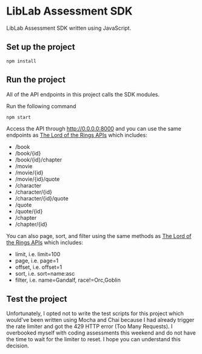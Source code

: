 # LibLab Assessment SDK

LibLab Assessment SDK written using JavaScript.

## Set up the project

```
npm install
```

## Run the project

All of the API endpoints in this project calls the SDK modules.

Run the following command
```
npm start
```
Access the API through http://0.0.0.0:8000 and you can use the same endpoints as [The Lord of the Rings APIs](https://the-one-api.dev/documentation) which includes:
- /book
- /book/{id}
- /book/{id}/chapter
- /movie
- /movie/{id}
- /movie/{id}/quote
- /character
- /character/{id}
- /character/{id}/quote
- /quote
- /quote/{id}
- /chapter
- /chapter/{id}

You can also page, sort, and filter using the same methods as [The Lord of the Rings APIs](https://the-one-api.dev/documentation) which includes:
- limit, i.e. limit=100
- page, i.e. page=1
- offset, i.e. offset=1
- sort, i.e. sort=name:asc
- filter, i.e. name=Gandalf, race!=Orc,Goblin

## Test the project

Unfortunately, I opted not to write the test scripts for this project which would've been written using Mocha and Chai because I had already trigger the rate limiter and got the 429 HTTP error (Too Many Requests). I overbooked myself with coding assessments this weekend and do not have the time to wait for the limiter to reset. I hope you can understand this decision.